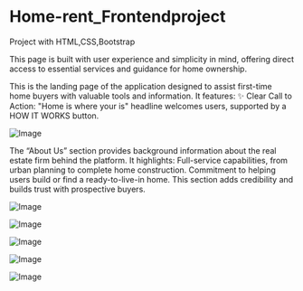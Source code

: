 # Home-rent_Frontendproject
Project with HTML,CSS,Bootstrap

This page is built with user experience and simplicity in mind, offering direct access to essential services and guidance for home ownership.




This is the landing page of the application designed to assist first-time home buyers with valuable tools and information. It features:
✨ Clear Call to Action: "Home is where your is" headline welcomes users, supported by a HOW IT WORKS button.

![Image](https://github.com/user-attachments/assets/75121365-2332-4e16-85fa-8a7daeacf729)




The “About Us” section provides background information about the real estate firm behind the platform.
It highlights:
Full-service capabilities, from urban planning to complete home construction.
Commitment to helping users build or find a ready-to-live-in home.
This section adds credibility and builds trust with prospective buyers.

![Image](https://github.com/user-attachments/assets/3a6785de-0754-41aa-be4b-18dc5b7cb29a)

![Image](https://github.com/user-attachments/assets/f90ab347-ee5f-4332-a1df-43828587c1fb)

![Image](https://github.com/user-attachments/assets/5182cae3-6636-469e-a333-cdd354d6e160)

![Image](https://github.com/user-attachments/assets/b8efa954-2faa-4d8d-b3bb-904a6727affd)

![Image](https://github.com/user-attachments/assets/0975e88e-4806-49e7-9f1d-8fb129c508b0)





